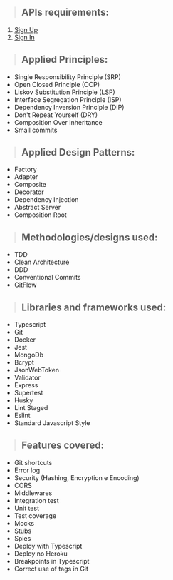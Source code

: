 > ## APIs requirements:

1. [Sign Up](./requirements/signup.md)
2. [Sign In](./requirements/signin.md)

> ## Applied Principles:
* Single Responsibility Principle (SRP)
* Open Closed Principle (OCP)
* Liskov Substitution Principle (LSP)
* Interface Segregation Principle (ISP)
* Dependency Inversion Principle (DIP)
* Don't Repeat Yourself (DRY)
* Composition Over Inheritance
* Small commits

> ## Applied Design Patterns:
* Factory
* Adapter
* Composite
* Decorator
* Dependency Injection
* Abstract Server
* Composition Root

> ## Methodologies/designs used:
* TDD
* Clean Architecture
* DDD
* Conventional Commits
* GitFlow

> ## Libraries and frameworks used:
* Typescript
* Git
* Docker
* Jest
* MongoDb
* Bcrypt
* JsonWebToken
* Validator
* Express
* Supertest
* Husky
* Lint Staged
* Eslint
* Standard Javascript Style

> ## Features covered:
* Git shortcuts
* Error log
* Security (Hashing, Encryption e Encoding)
* CORS
* Middlewares
* Integration test
* Unit test
* Test coverage
* Mocks
* Stubs
* Spies
* Deploy with Typescript
* Deploy no Heroku
* Breakpoints in Typescript
* Correct use of tags in Git
